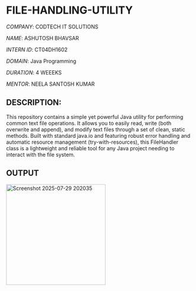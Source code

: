# FILE-HANDLING-UTILITY

*COMPANY*: CODTECH IT SOLUTIONS

*NAME*: ASHUTOSH BHAVSAR

*INTERN ID*: CT04DH1602

*DOMAIN*: Java Programming

*DURATION*: 4 WEEEKS

*MENTOR*: NEELA SANTOSH KUMAR



## DESCRIPTION:

This repository contains a simple yet powerful Java utility for performing common text file operations. It allows you to easily read, write (both overwrite and append), and modify text files through a set of clean, static methods.
Built with standard java.io and featuring robust error handling and automatic resource management (try-with-resources), this FileHandler class is a lightweight and reliable tool for any Java project needing to interact with the file system.

 ## OUTPUT

<img width="269" height="272" alt="Screenshot 2025-07-29 202035" src="https://github.com/user-attachments/assets/8393e67f-c6df-455a-8896-da346697a15f" />
